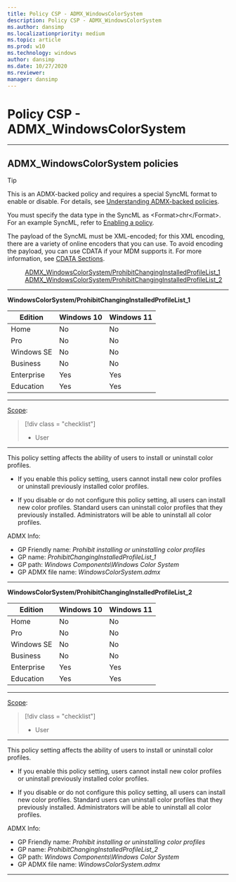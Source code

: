 ```yaml
---
title: Policy CSP - ADMX_WindowsColorSystem
description: Policy CSP - ADMX_WindowsColorSystem
ms.author: dansimp
ms.localizationpriority: medium
ms.topic: article
ms.prod: w10
ms.technology: windows
author: dansimp
ms.date: 10/27/2020
ms.reviewer: 
manager: dansimp
---
```


# Policy CSP - ADMX_WindowsColorSystem

<hr/>

<!--Policies-->
## ADMX_WindowsColorSystem policies  

> [!TIP]
> This is an ADMX-backed policy and requires a special SyncML format to enable or disable. For details, see [Understanding ADMX-backed policies](./understanding-admx-backed-policies.md).
> 
> You must specify the data type in the SyncML as &lt;Format&gt;chr&lt;/Format&gt;. For an example SyncML, refer to [Enabling a policy](./understanding-admx-backed-policies.md#enabling-a-policy).
> 
> The payload of the SyncML must be XML-encoded; for this XML encoding, there are a variety of online encoders that you can use. To avoid encoding the payload, you can use CDATA if your MDM supports it. For more information, see [CDATA Sections](http://www.w3.org/TR/REC-xml/#sec-cdata-sect).

<dl>
  <dd>
    <a href="#admx-windowscolorsystem-prohibitchanginginstalledprofilelist_1">ADMX_WindowsColorSystem/ProhibitChangingInstalledProfileList_1</a>
  </dd>
  <dd>
    <a href="#admx-windowscolorsystem-prohibitchanginginstalledprofilelist_2">ADMX_WindowsColorSystem/ProhibitChangingInstalledProfileList_2</a>
  </dd>
</dl>


<hr/>

<!--Policy-->
<a href="" id="admx-windowscolorsystem-prohibitchanginginstalledprofilelist_1"></a>**WindowsColorSystem/ProhibitChangingInstalledProfileList_1**  

<!--SupportedSKUs-->

|Edition|Windows 10|Windows 11|
|--- |--- |--- |
|Home|No|No|
|Pro|No|No|
|Windows SE|No|No|
|Business|No|No|
|Enterprise|Yes|Yes|
|Education|Yes|Yes|

<!--/SupportedSKUs-->
<hr/>

<!--Scope-->
[Scope](./policy-configuration-service-provider.md#policy-scope):

> [!div class = "checklist"]
> * User

<hr/>

<!--/Scope-->
<!--Description-->
This policy setting affects the ability of users to install or uninstall color profiles.  

- If you enable this policy setting, users cannot install new color profiles or uninstall previously installed color profiles.  

- If you disable or do not configure this policy setting, all users can install new color profiles. Standard users can uninstall color profiles that they previously installed. Administrators will be able to uninstall all color profiles.

<!--/Description-->

<!--ADMXBacked-->
ADMX Info:  
-   GP Friendly name: *Prohibit installing or uninstalling color profiles*
-   GP name: *ProhibitChangingInstalledProfileList_1*
-   GP path: *Windows Components\Windows Color System*
-   GP ADMX file name: *WindowsColorSystem.admx*

<!--/ADMXBacked-->
<!--/Policy-->
<hr/>

<!--Policy-->
<a href="" id="admx-windowscolorsystem-prohibitchanginginstalledprofilelist_2"></a>**WindowsColorSystem/ProhibitChangingInstalledProfileList_2**  

<!--SupportedSKUs-->

|Edition|Windows 10|Windows 11|
|--- |--- |--- |
|Home|No|No|
|Pro|No|No|
|Windows SE|No|No|
|Business|No|No|
|Enterprise|Yes|Yes|
|Education|Yes|Yes|

<!--/SupportedSKUs-->
<hr/>

<!--Scope-->
[Scope](./policy-configuration-service-provider.md#policy-scope):

> [!div class = "checklist"]
> * User

<hr/>

<!--/Scope-->
<!--Description-->
This policy setting affects the ability of users to install or uninstall color profiles.  

- If you enable this policy setting, users cannot install new color profiles or uninstall previously installed color profiles.  

- If you disable or do not configure this policy setting, all users can install new color profiles. Standard users can uninstall color profiles that they previously installed. Administrators will be able to uninstall all color profiles.

<!--/Description-->

<!--ADMXBacked-->
ADMX Info:  
-   GP Friendly name: *Prohibit installing or uninstalling color profiles*
-   GP name: *ProhibitChangingInstalledProfileList_2*
-   GP path: *Windows Components\Windows Color System*
-   GP ADMX file name: *WindowsColorSystem.admx*


<!--/ADMXBacked-->
<!--/Policy-->
<hr/>


<!--/Policies-->

